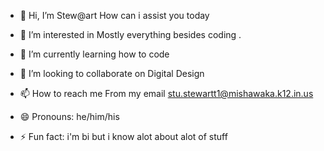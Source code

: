 - 👋 Hi, I’m Stew@art How can i assist you today 
- 👀 I’m interested in Mostly everything besides coding .
- 🌱 I’m currently learning how to code
- 💞️ I’m looking to collaborate on Digital Design
- 📫 How to reach me From my email stu.stewartt1@mishawaka.k12.in.us

- 😄 Pronouns: he/him/his
- ⚡ Fun fact: i'm bi but i know alot about alot of stuff

<!---
Karate-Chi/Karate-Chi is a ✨ special ✨ repository because its `README.md` (this file) appears on your GitHub profile.
You can click the Preview link to take a look at your changes.
--->
